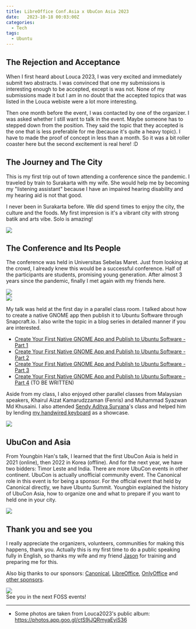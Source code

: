 ```yaml
---
title: LibreOffice Conf.Asia x UbuCon Asia 2023
date:   2023-10-18 00:03:00Z
categories:
  - Tech
tags:
  - Ubuntu
---
```


## The Rejection and Acceptance

When I first heard about Louca 2023, I was very excited and immediately submit two abstracts. I was convinced that one my submissions is interesting enough to be accepted, except is was not. None of my submissions made it but I am in no doubt that the accepted topics that was listed in the Louca webiste were a lot more interesting.

Then one month before the event, I was contacted by one of the organizer. I was asked whether I still want to talk in the event. Maybe someone has to stepped down from the position. They said the topic that they accepted is the one that is less preferable for me (because it's quite a heavy topic). I have to made the proof of concept in less than a month. So it was a bit roller coaster here but the second excitement is real here! :D

## The Journey and The City

This is my first trip out of town attending a conference since the pandemic. I traveled by train to Surakarta with my wife. She would help me by becoming my "listening assistant" because I have an impaired hearing disability and my hearing aid is not that good.

I never been in Surakarta before. We did spend times to enjoy the city, the culture and the foods. My first impresion is it's a vibrant city with strong batik and arts vibe. Solo is amazing!

<img src="/images/louca2023-solo.png"/>

## The Conference and Its People

The conference was held in Universitas Sebelas Maret. Just from looking at the crowd, I already knew this would be a successful conference. Half of the participants are students, promising young generation. After almost 3 years since the pandemic, finally I met again with my friends here.

<img src="/images/louca2023-class-2.png"/>
<br/>
<img src="/images/louca2023-class.jpeg"/>


My talk was held at the first day in a parallel class room. I talked about how to create a native GNOME app then publish it to Ubuntu Software through Snapcraft.io. I also write the topic in a blog series in detailed manner if you are interested.

- <a href="/post/2023/07/23/create-your-first-native-gnome-app-and-publish-to-ubuntu-software-part-1/">Create Your First Native GNOME App and Publish to Ubuntu Software - Part 1</a>
- <a href="/post/2023/07/23/create-your-first-native-gnome-app-and-publish-to-ubuntu-software-part-2/">Create Your First Native GNOME App and Publish to Ubuntu Software - Part 2</a>
- <a href="/post/2023/07/23/create-your-first-native-gnome-app-and-publish-to-ubuntu-software-part-3/">Create Your First Native GNOME App and Publish to Ubuntu Software - Part 3</a>
- <a href="/post/2023/07/23/create-your-first-native-gnome-app-and-publish-to-ubuntu-software-part-4/">Create Your First Native GNOME App and Publish to Ubuntu Software - Part 4</a> (TO BE WRITTEN)


Aside from my class, I also enjoyed other parallel classes from Malaysian speakers, Khairul Aizat Kamarudzzaman (Fenris) and Muhammad Syazwan Md Khusaini. I also attended <a href="https://www.sendyyeah.com/blog/2023/10/12/my-trip-to-louca-conference">Sendy Aditya Suryana</a>'s class and helped him by lending <a href="https://github.com/herpiko/unk">my handwired keyboard</a> as a showcase.

<img src="/images/louca2023-photobooth.png"/>

## UbuCon and Asia

From Youngbin Han's talk, I learned that the first UbuCon Asia is held in 2021 (online), then 2022 in Korea (offline). And for the next year, we have two bidders: Timor Leste and India. There are more UbuCon events in other continent. UbuCon is actually unofficial community event. The Canonical role in this event is for being a sponsor. For the official event that held by Canonical directly, we have Ubuntu Summit. Youngbin explained the history of UbuCon Asia, how to organize one and what to prepare if you want to held one in your city.

<img src="/images/louca2023-ubucon-asia.png"/>

## Thank you and see you

I really appreciate the organizers, volunteers, communities for making this happens, thank you. Actually this is my first time to do a public speaking fully in English, so thanks my wife and my friend <a href="https://www.linkedin.com/in/jeffersonutomo/">Jason</a> for training and preparing me for this.

Also big thanks to our sponsors: <a href="https://canonical.com/">Canonical</a>, <a href="https://www.documentfoundation.org/">LibreOffice</a>, <a href="https://www.onlyoffice.com/">OnlyOffice</a> and <a href="https://louca.id/sponsorship/">other sponsors</a>.

<img src="/images/canonical-as-sponsor.webp"/>

<br/>
See you in the next FOSS events!
<br/>
<hr/>

* Some photos are taken from Louca2023's public album: https://photos.app.goo.gl/ctS9jJQRmyaEyiS36
